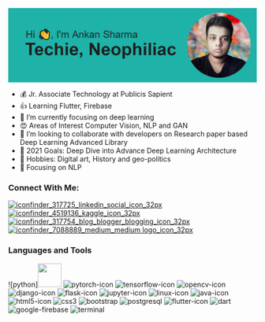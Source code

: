 <img align="center" src="https://raw.githubusercontent.com/Ankan1998/Ankan1998/main/header.png"/>




- 💰 Jr. Associate Technology at Publicis Sapient
- 👍 Learning Flutter, Firebase
- 🔘 I’m currently focusing on deep learning
- 😍 Areas of Interest Computer Vision, NLP and GAN
- 👥 I’m looking to collaborate with developers on Research paper based Deep Learning Advanced Library
- 👀 2021 Goals: Deep Dive into Advance Deep Learning Architecture
- 💖 Hobbies: Digital art, History and geo-politics
- 🧿 Focusing on NLP


### Connect With Me:

[![iconfinder_317725_linkedin_social_icon_32px](https://user-images.githubusercontent.com/36896102/121735488-d13a2d00-cb13-11eb-9af1-f32bbc015e0b.png)](https://www.linkedin.com/in/ankan-sharma-589841198/)
[![iconfinder_4519136_kaggle_icon_32px](https://user-images.githubusercontent.com/36896102/121735391-b1a30480-cb13-11eb-952d-aba25e119c60.png)](https://www.kaggle.com/ankan1998)
[![iconfinder_317754_blog_blogger_blogging_icon_32px](https://user-images.githubusercontent.com/36896102/121735541-e7e08400-cb13-11eb-9e82-ae3477b3e490.png)](https://datasciencey.blogspot.com/)
[![iconfinder_7088889_medium_medium logo_icon_32px](https://user-images.githubusercontent.com/36896102/121735133-553fe500-cb13-11eb-8bc3-06b54689ec33.png)](https://ankanroni3.medium.com/)

### Languages and Tools
![python]<img src="https://user-images.githubusercontent.com/36896102/121738417-d13c2c00-cb17-11eb-8c43-30598e3452b3.png" height="48" width="48"/>
![pytorch-icon](https://user-images.githubusercontent.com/36896102/121738425-d39e8600-cb17-11eb-8b32-6070a804f8bb.png)
![tensorflow-icon](https://user-images.githubusercontent.com/36896102/121738431-d5684980-cb17-11eb-8944-5c2ac89e4de8.png)
![opencv-icon](https://user-images.githubusercontent.com/36896102/121738523-f29d1800-cb17-11eb-85bc-b93267cdad60.png)
![django-icon](https://user-images.githubusercontent.com/36896102/121738532-f4ff7200-cb17-11eb-8747-fd79e3745ff2.png)
![flask-icon](https://user-images.githubusercontent.com/36896102/121738538-f6c93580-cb17-11eb-94ab-5d8824b9c17b.png)
![jupyter-icon](https://user-images.githubusercontent.com/36896102/121738574-00529d80-cb18-11eb-90aa-63b8ac0f06c4.png)
![linux-icon](https://user-images.githubusercontent.com/36896102/121738585-034d8e00-cb18-11eb-99c0-9550d0eb0941.png)
![java-icon](https://user-images.githubusercontent.com/36896102/121738595-0779ab80-cb18-11eb-9fe8-e43bdbfbaf51.png)
![html5-icon](https://user-images.githubusercontent.com/36896102/121738632-195b4e80-cb18-11eb-905e-026c3940910e.png)
![css3](https://user-images.githubusercontent.com/36896102/121738638-1bbda880-cb18-11eb-9c21-eeead978ed5e.png)
![bootstrap](https://user-images.githubusercontent.com/36896102/121738644-1d876c00-cb18-11eb-93d3-9525791f402e.png)
![postgresql](https://user-images.githubusercontent.com/36896102/121738667-28420100-cb18-11eb-8b75-c4bfbed6613a.png)
![flutter-icon](https://user-images.githubusercontent.com/36896102/121738678-2aa45b00-cb18-11eb-8161-0842d1432e83.png)
![dart](https://user-images.githubusercontent.com/36896102/121738686-2c6e1e80-cb18-11eb-979c-853502418fa6.png)
![google-firebase](https://user-images.githubusercontent.com/36896102/121738691-2e37e200-cb18-11eb-86dd-9e03765ea9bf.png)
![terminal](https://user-images.githubusercontent.com/36896102/121738702-3132d280-cb18-11eb-89ae-9fc44f8f00ed.png)





